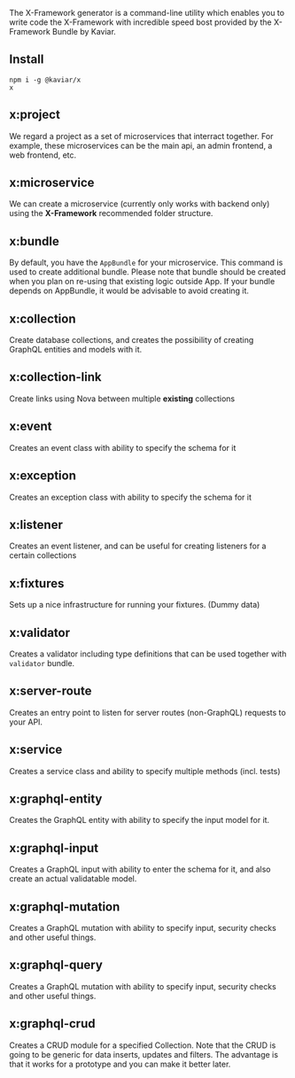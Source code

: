 The X-Framework generator is a command-line utility which enables you to write code the X-Framework with incredible speed bost provided by the X-Framework Bundle by Kaviar.

## Install

```
npm i -g @kaviar/x
x
```

## x:project

We regard a project as a set of microservices that interract together. For example, these microservices can be the main api, an admin frontend, a web frontend, etc.

## x:microservice

We can create a microservice (currently only works with backend only) using the **X-Framework** recommended folder structure.

## x:bundle

By default, you have the `AppBundle` for your microservice. This command is used to create additional bundle. Please note that bundle should be created when you plan on re-using that existing logic outside App. If your bundle depends on AppBundle, it would be advisable to avoid creating it.

## x:collection

Create database collections, and creates the possibility of creating GraphQL entities and models with it.

## x:collection-link

Create links using Nova between multiple **existing** collections

## x:event

Creates an event class with ability to specify the schema for it

## x:exception

Creates an exception class with ability to specify the schema for it

## x:listener

Creates an event listener, and can be useful for creating listeners for a certain collections

## x:fixtures

Sets up a nice infrastructure for running your fixtures. (Dummy data)

## x:validator

Creates a validator including type definitions that can be used together with `validator` bundle.

## x:server-route

Creates an entry point to listen for server routes (non-GraphQL) requests to your API.

## x:service

Creates a service class and ability to specify multiple methods (incl. tests)

## x:graphql-entity

Creates the GraphQL entity with ability to specify the input model for it.

## x:graphql-input

Creates a GraphQL input with ability to enter the schema for it, and also create an actual validatable model.

## x:graphql-mutation

Creates a GraphQL mutation with ability to specify input, security checks and other useful things.

## x:graphql-query

Creates a GraphQL mutation with ability to specify input, security checks and other useful things.

## x:graphql-crud

Creates a CRUD module for a specified Collection. Note that the CRUD is going to be generic for data inserts, updates and filters. The advantage is that it works for a prototype and you can make it better later.
